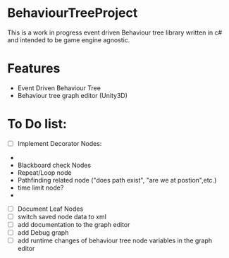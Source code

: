 # BehaviourTreeProject

This is a work in progress event driven Behaviour tree library written in c# and intended to be game engine agnostic.
# Features
- Event Driven Behaviour Tree
- Behaviour tree graph editor (Unity3D) 

# To Do list:
- [ ] Implement Decorator Nodes:
- 
- Blackboard check Nodes
- Repeat/Loop node
- Pathfinding related node ("does path exist", "are we at postion",etc.)
- time limit node?
- 
- [ ] Document Leaf Nodes
- [ ] switch saved node data to xml
- [ ] add documentation to the graph editor
- [ ] add Debug graph
- [ ] add runtime changes of behaviour tree node variables in  the graph editor
